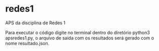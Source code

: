 # redes1
APS da disciplina de Redes 1

Para executar o código digite no terminal dentro do diretório python3 apsredes1.py, o arquivo de saida com os resultados será gerado com o nome resultado.json.
